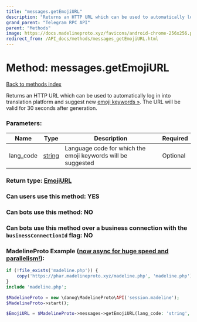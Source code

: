 ```yaml
---
title: "messages.getEmojiURL"
description: "Returns an HTTP URL which can be used to automatically log in into translation platform and suggest new [emoji keywords »](https://core.telegram.org/api/custom-emoji#emoji-keywords). The URL will be valid for 30 seconds after generation."
grand_parent: "Telegram RPC API"
parent: "Methods"
image: https://docs.madelineproto.xyz/favicons/android-chrome-256x256.png
redirect_from: /API_docs/methods/messages_getEmojiURL.html
---
```

# Method: messages.getEmojiURL
[Back to methods index](index.html)



Returns an HTTP URL which can be used to automatically log in into translation platform and suggest new [emoji keywords »](https://core.telegram.org/api/custom-emoji#emoji-keywords). The URL will be valid for 30 seconds after generation.

### Parameters:

| Name     |    Type       | Description | Required |
|----------|---------------|-------------|----------|
|lang\_code|[string](/API_docs/types/string.html) | Language code for which the emoji keywords will be suggested | Optional|


### Return type: [EmojiURL](/API_docs/types/EmojiURL.html)

### Can users use this method: **YES**


### Can bots use this method: **NO**


### Can bots use this method over a business connection with the `businessConnectionId` flag: **NO**


### MadelineProto Example ([now async for huge speed and parallelism!](https://docs.madelineproto.xyz/docs/ASYNC.html)):


```php
if (!file_exists('madeline.php')) {
    copy('https://phar.madelineproto.xyz/madeline.php', 'madeline.php');
}
include 'madeline.php';

$MadelineProto = new \danog\MadelineProto\API('session.madeline');
$MadelineProto->start();

$EmojiURL = $MadelineProto->messages->getEmojiURL(lang_code: 'string', );
```


